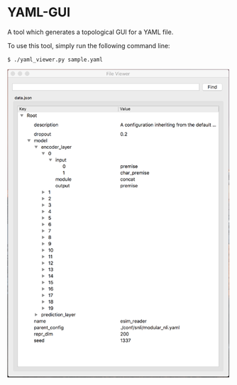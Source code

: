 # YAML-GUI
A tool which generates a topological GUI for a YAML file.

To use this tool, simply run the following command line:

```
$ ./yaml_viewer.py sample.yaml
```

<img src="https://github.com/benedictprintz/YAML-GUI/blob/master/example1.png" width="500">
